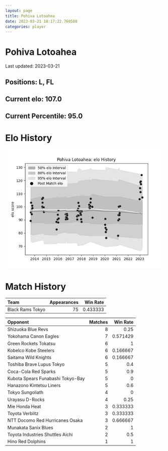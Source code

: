 ```yaml
---  
layout: page  
title: Pohiva Lotoahea  
date: 2023-03-21 18:17:22.760588  
categories: player  
---
```

# Pohiva Lotoahea


Last updated: 2023-03-21
## Positions: L, FL

## Current elo: 107.0

## Current Percentile: 95.0

# Elo History


![elo history](history_PohivaLotoahea.png)
# Match History


| Team             |   Appearances |   Win Rate |
|:-----------------|--------------:|-----------:|
| Black Rams Tokyo |            75 |   0.433333 |

| Opponent                          |   Matches |   Win Rate |
|:----------------------------------|----------:|-----------:|
| Shizuoka Blue Revs                |         8 |   0.25     |
| Yokohama Canon Eagles             |         7 |   0.571429 |
| Green Rockets Tokatsu             |         6 |   1        |
| Kobelco Kobe Steelers             |         6 |   0.166667 |
| Saitama Wild Knights              |         6 |   0.166667 |
| Toshiba Brave Lupus Tokyo         |         5 |   0.4      |
| Coca-Cola Red Sparks              |         5 |   0.9      |
| Kubota Spears Funabashi Tokyo-Bay |         5 |   0        |
| Hanazono Kintetsu Liners          |         5 |   0.6      |
| Tokyo Sungoliath                  |         4 |   0        |
| Urayasu D-Rocks                   |         4 |   0.25     |
| Mie Honda Heat                    |         3 |   0.333333 |
| Toyota Verblitz                   |         3 |   0.333333 |
| NTT Docomo Red Hurricanes Osaka   |         3 |   0.666667 |
| Munakata Sanix Blues              |         2 |   1        |
| Toyota Industries Shuttles Aichi  |         2 |   0.5      |
| Hino Red Dolphins                 |         1 |   1        |